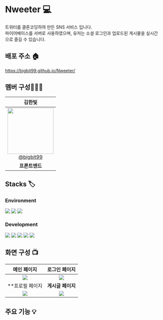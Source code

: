 # Nweeter 💻
트위터를 클론코딩하여 만든 SNS 서비스 입니다.<br />
파이어베이스를 서버로 사용하였으며, 유저는 소셜 로그인과 업로드된 게시물을 실시간으로 즐길 수 있습니다.


## 배포 주소 🏠
https://bigbit99.github.io/Nweeter/


## 멤버 구성👩🏻‍💻
| **김한빛** | 
|  :------: |
| [<img src="https://user-images.githubusercontent.com/108947985/235067739-299417f3-d4fb-4c91-a9c4-c1c2e6405edf.png" width=150> <br/> @bigbit99](https://github.com/bigbit99) | 
| **프론트엔드** | 


## Stacks 🏷
### Environment 
<img src="https://img.shields.io/badge/Visual Studio Code-007ACC?style=for-the-badge&logo=Visual Studio Code&logoColor=white"> <img src="https://img.shields.io/badge/Git-F05032?style=for-the-badge&logo=Git&logoColor=white"> <img src="https://img.shields.io/badge/GitHub-181717?style=for-the-badge&logo=GitHub&logoColor=white">
 
### Development 
<img src="https://img.shields.io/badge/Firebase-FFCA28?style=for-the-badge&logo=Firebase&logoColor=black"> <img src="https://img.shields.io/badge/TypeScript-3178C6?style=for-the-badge&logo=TypeScript&logoColor=white"> <img src="https://img.shields.io/badge/React-000000?style=for-the-badge&logo=React&logoColor=white"> <img src="https://img.shields.io/badge/Bootstrap-7952B3?style=for-the-badge&logo=Bootstrap&logoColor=white"> <img src="https://img.shields.io/badge/CSS3-CC6699?style=for-the-badge&logo=CSS3&logoColor=white">


## 화면 구성 📺
| **메인 페이지** | **로그인 페이지** |
| :-----------: | :-----------: |
| <img src="https://user-images.githubusercontent.com/108947985/235084059-9ebceae0-1974-4f8c-b141-e4b7b7cb6d9a.png"> | <img src="https://user-images.githubusercontent.com/108947985/235084150-38d5023f-8bc0-42fd-97d2-89b8d12a5572.png"> |
| **프로필 페이지 | **게시글 페이지** |
| <img src="https://user-images.githubusercontent.com/108947985/235084059-9ebceae0-1974-4f8c-b141-e4b7b7cb6d9a.png"> | <img src="https://user-images.githubusercontent.com/108947985/235084150-38d5023f-8bc0-42fd-97d2-89b8d12a5572.png"> |

## 주요 기능 💡

